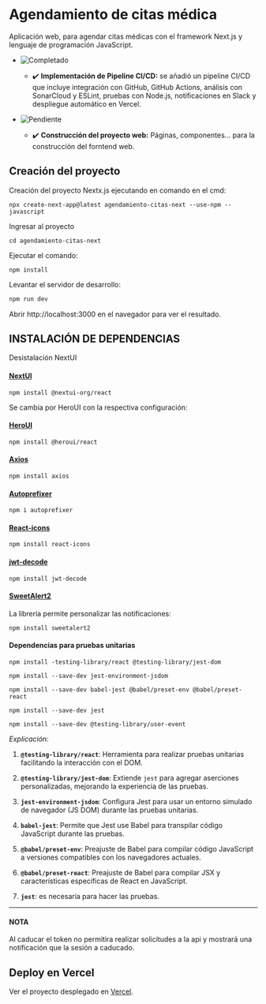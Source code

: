 # Agendamiento de citas médica
Aplicación web, para agendar citas médicas con el framework Next.js y lenguaje de programación JavaScript.

- ![Completado](https://img.shields.io/badge/status-completado-brightgreen)
  - ✔️ **Implementación de Pipeline CI/CD:** se añadió un pipeline CI/CD que incluye integración con GitHub, GitHub Actions, análisis con SonarCloud y ESLint, pruebas con Node.js, notificaciones en Slack y despliegue automático en Vercel.

- ![Pendiente](https://img.shields.io/badge/status-pendiente-orange)
  - ✔️ **Construcción del proyecto web:** Páginas, componentes... para la construcción del forntend web.

## Creación del proyecto
Creación del proyecto Nextx.js ejecutando en comando en el cmd:

    npx create-next-app@latest agendamiento-citas-next --use-npm --javascript

Ingresar al proyecto 

    cd agendamiento-citas-next

Ejecutar el comando:

    npm install

Levantar el servidor de desarrollo:

```bash
npm run dev
```

Abrir http://localhost:3000 en el navegador para ver el resultado.

## INSTALACIÓN DE DEPENDENCIAS
Desistalación NextUI

#### [NextUI](https://nextui.org/docs/guide/installation)
    
	npm install @nextui-org/react

Se cambia por HeroUI con la respectiva configuración:

#### [HeroUI](https://www.heroui.com/)
    
	npm install @heroui/react

#### [Axios](https://www.npmjs.com/package/axios)
    
	npm install axios

#### [Autoprefixer](https://www.npmjs.com/package/autoprefixer)

    npm i autoprefixer

#### [React-icons](https://www.npmjs.com/package/react-icons)

    npm install react-icons

#### [jwt-decode](https://www.npmjs.com/package/jwt-decode)

    npm install jwt-decode

#### [SweetAlert2](https://sweetalert2.github.io/)

La librería permite personalizar las notificaciones:

	npm install sweetalert2

#### Dependencias para pruebas unitarias

    npm install -testing-library/react @testing-library/jest-dom

    npm install --save-dev jest-environment-jsdom

    npm install --save-dev babel-jest @babel/preset-env @babel/preset-react

    npm install --save-dev jest

    npm install --save-dev @testing-library/user-event


*Explicación:*

1. **`@testing-library/react`**: Herramienta para realizar pruebas unitarias facilitando la interacción con el DOM.

2. **`@testing-library/jest-dom`**: Extiende `jest` para agregar aserciones personalizadas, mejorando la experiencia de las pruebas.

3. **`jest-environment-jsdom`**: Configura Jest para usar un entorno simulado de navegador (JS DOM) durante las pruebas unitarias.

4. **`babel-jest`**: Permite que Jest use Babel para transpilar código JavaScript durante las pruebas.

5. **`@babel/preset-env`**: Preajuste de Babel para compilar código JavaScript a versiones compatibles con los navegadores actuales.

6. **`@babel/preset-react`**: Preajuste de Babel para compilar JSX y características específicas de React en JavaScript.
7. **`jest`**: es necesaria para hacer las pruebas.

---

#### NOTA
Al caducar el token no permitira realizar solicitudes a la api y mostrará una notificación que la sesión a caducado.

## Deploy en Vercel

Ver el proyecto desplegado en [Vercel](https://agendamiento-cita-next.vercel.app/).
